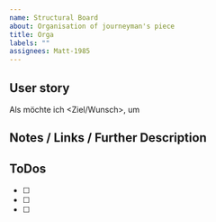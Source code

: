 ```yaml
---
name: Structural Board
about: Organisation of journeyman's piece
title: Orga
labels: ""
assignees: Matt-1985
---
```


## User story

Als <Rolle> möchte ich <Ziel/Wunsch>, um <Nutzen>

## Notes / Links / Further Description

## ToDos

- [ ]
- [ ]
- [ ]
